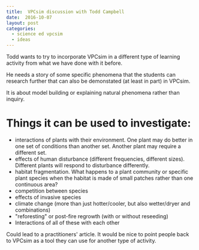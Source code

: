 ```yaml
---
title:  VPCsim discussion with Todd Campbell
date:  2016-10-07
layout: post
categories:
  - science ed vpcsim
  - ideas
---
```

Todd wants to try to incorporate VPCsim in a different type of learning activity from what we have done with it before.

He needs a story of some specific phenomena that the students can research further that can also be demonstated (at least in part) in VPCsim.

It is about model building or explaining natural phenomena rather than inquiry.

# Things it can be used to investigate:
 * interactions of plants with their environment. One plant may do better in one set of conditions than another set. Another plant may require a different set.
 * effects of human disturbance (different frequencies, different sizes). Different plants will respond to disturbance differently.
 * habitat fragmentation. What happens to a plant community or specific plant species when the habitat is made of small patches rather than one continuous area?
 * competition between species
 * effects of invasive species
 * climate change (more than just hotter/cooler, but also wetter/dryer and combinations)
 * "reforesting" or post-fire regrowth (with or without reseeding)
 * Interactions of all of these with each other

Could lead to a practitioners' article. It would be nice to point people back to VPCsim as a tool they can use for another type of activity.
